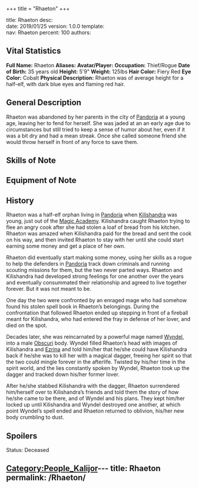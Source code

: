 +++
title = "Rhaeton"
+++

title:		Rhaeton
desc:		
date:		2019/01/25
version:	1.0.0
template:	
nav:		Rhaeton
percent:	100
authors:	
## Vital Statistics

**Full Name:** Rhaeton
**Aliases:**
**Avatar/Player:**
**Occupation:** Thief/Rogue
**Date of Birth:** 35 years old
**Height:** 5'9"
**Weight:** 125lbs
**Hair Color:** Fiery Red
**Eye Color:** Cobalt
**Physical Description:** Rhaeton was of average height for a half-elf,
with dark blue eyes and flaming red hair.

## General Description

Rhaeton was abandoned by her parents in the city of
[Pandoria](Pandoria "wikilink") at a young age, leaving her to fend for
herself. She was jaded at an an early age due to circumstances but still
tried to keep a sense of humor about her, even if it was a bit dry and
had a mean streak. Once she called someone friend she would throw
herself in front of any force to save them.

## Skills of Note

## Equipment of Note

## History

Rhaeton was a half-elf orphan living in [Pandoria](Pandoria "wikilink")
when [Kilishandra](Kilishandra_Thorindal "wikilink") was young, just out
of the [Magic Academy](Magic_Academy "wikilink"). Kilishandra caught
Rhaeton trying to flee an angry cook after she had stolen a loaf of
bread from his kitchen. Rhaeton was amazed when Kilishandra paid for the
bread and sent the cook on his way, and then invited Rhaeton to stay
with her until she could start earning some money and get a place of her
own.

Rhaeton did eventually start making some money, using her skills as a
rogue to help the defenders in [Pandoria](Pandoria "wikilink") track
down criminals and running scouting missions for them, but the two never
parted ways. Rhaeton and Kilishandra had developed strong feelings for
one another over the years and eventually consummated their relationship
and agreed to live together forever. But it was not meant to be.

One day the two were confronted by an enraged mage who had somehow found
his stolen spell book in Rhaeton’s belongings. During the confrontation
that followed Rhaeton ended up stepping in front of a fireball meant for
Kilishandra, who had entered the fray in defense of her lover, and died
on the spot.

Decades later, she was reincarnated by a powerful mage named
[Wyndel](Wyndel "wikilink"), into a male [Obscuri](Obscuri "wikilink")
body. Wyndel filled Rhaeton’s head with images of Kilishandra and
[Ezrina](Ezrina_Reyals-Thorindal "wikilink") and told him/her that
he/she could have Kilishandra back if he/she was to kill her with a
magical dagger, freeing her spirit so that the two could mingle forever
in the afterlife. Twisted by his/her time in the spirit world, and the
lies constantly spoken by Wyndel, Rhaeton took up the dagger and tracked
down his/her former lover.

After he/she stabbed Kilishandra with the dagger, Rhaeton surrendered
him/herself over to Kilishandra’s friends and told them the story of how
he/she came to be there, and of Wyndel and his plans. They kept him/her
locked up until Kilishandra and Wyndel destroyed one another, at which
point Wyndel’s spell ended and Rhaeton returned to oblivion, his/her new
body crumbling to dust.

## Spoilers

<spoiler text="Status">Status: Deceased</spoiler>

[Category:People_Kalijor](Category:People_Kalijor "wikilink")---
title: Rhaeton
permalink: /Rhaeton/
---

